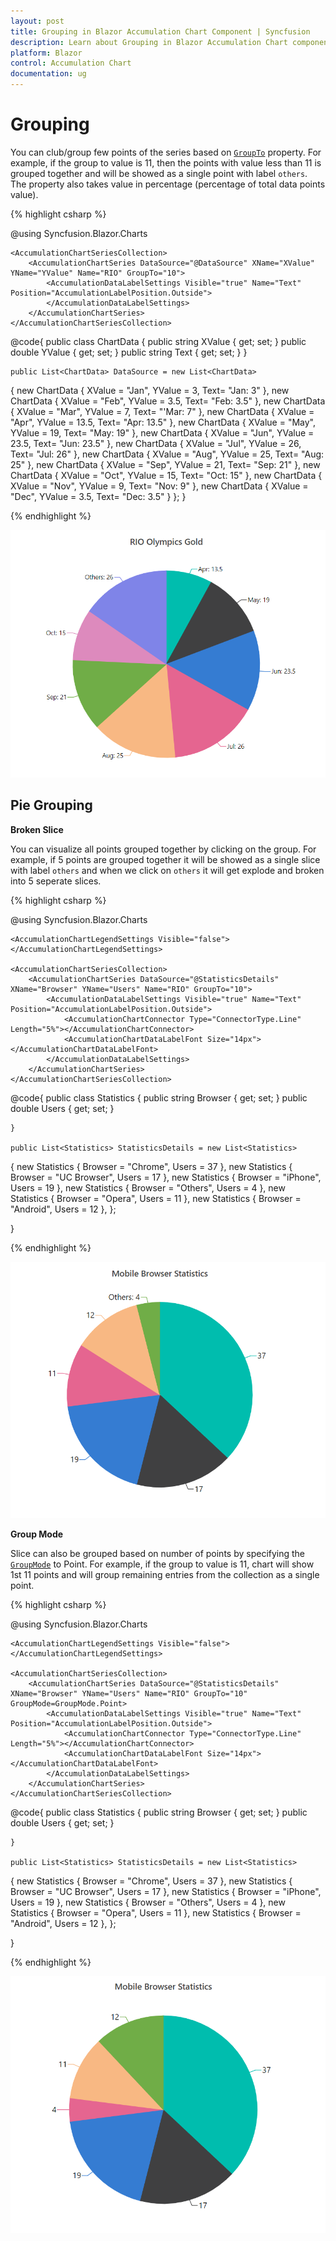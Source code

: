 ```yaml
---
layout: post
title: Grouping in Blazor Accumulation Chart Component | Syncfusion 
description: Learn about Grouping in Blazor Accumulation Chart component of Syncfusion, and more details.
platform: Blazor
control: Accumulation Chart
documentation: ug
---
```


<!-- markdownlint-disable MD036 -->

# Grouping

You can club/group few points of the series based on
[`GroupTo`](https://help.syncfusion.com/cr/blazor/Syncfusion.Blazor.Charts.AccumulationChartSeries.html#Syncfusion_Blazor_Charts_AccumulationChartSeries_GroupTo)
property. For example, if the group to value is 11, then the points with value less than 11 is grouped together and will be showed as a single point with label `others`. The property also takes value in percentage
(percentage of total data points value).

{% highlight csharp %}

@using Syncfusion.Blazor.Charts
<SfAccumulationChart Title="RIO Olympics Gold" EnableSmartLabels="true">
    <AccumulationChartLegendSettings Visible="false"></AccumulationChartLegendSettings>

    <AccumulationChartSeriesCollection>
        <AccumulationChartSeries DataSource="@DataSource" XName="XValue" YName="YValue" Name="RIO" GroupTo="10">
            <AccumulationDataLabelSettings Visible="true" Name="Text" Position="AccumulationLabelPosition.Outside">
            </AccumulationDataLabelSettings>
        </AccumulationChartSeries>
    </AccumulationChartSeriesCollection>
</SfAccumulationChart>

@code{
    public class ChartData
    {
        public string XValue { get; set; }
        public double YValue { get; set; }
        public string Text { get; set; }
    }

    public List<ChartData> DataSource = new List<ChartData>
{
       new ChartData { XValue = "Jan", YValue = 3, Text= "Jan: 3" },
       new ChartData { XValue = "Feb", YValue = 3.5, Text= "Feb: 3.5" },
       new ChartData { XValue = "Mar", YValue = 7, Text= "'Mar: 7" },
       new ChartData { XValue = "Apr", YValue = 13.5, Text= "Apr: 13.5" },
       new ChartData { XValue = "May", YValue = 19, Text= "May: 19" },
       new ChartData { XValue = "Jun", YValue = 23.5, Text= "Jun: 23.5" },
       new ChartData { XValue = "Jul", YValue = 26, Text= "Jul: 26" },
       new ChartData { XValue = "Aug", YValue = 25, Text= "Aug: 25" },
       new ChartData { XValue = "Sep", YValue = 21, Text= "Sep: 21" },
       new ChartData { XValue = "Oct", YValue = 15, Text= "Oct: 15" },
       new ChartData { XValue = "Nov", YValue = 9, Text= "Nov: 9" },
       new ChartData { XValue = "Dec", YValue = 3.5, Text= "Dec: 3.5" }
   };
}


{% endhighlight %}

![Grouping](images/grouping/group-razor.png)

## Pie Grouping

**Broken Slice**

You can visualize all points grouped together by clicking on the group. For example, if 5 points are grouped together it will be showed as a single slice with label `others` and when we click on `others` it will get explode and broken into 5 seperate slices.

{% highlight csharp %}

@using Syncfusion.Blazor.Charts
<SfAccumulationChart Title="Mobile Browser Statistics" EnableSmartLabels="true">
    <AccumulationChartTooltipSettings Enable="true"></AccumulationChartTooltipSettings>

    <AccumulationChartLegendSettings Visible="false"></AccumulationChartLegendSettings>

    <AccumulationChartSeriesCollection>
        <AccumulationChartSeries DataSource="@StatisticsDetails" XName="Browser" YName="Users" Name="RIO" GroupTo="10">
            <AccumulationDataLabelSettings Visible="true" Name="Text" Position="AccumulationLabelPosition.Outside">
                <AccumulationChartConnector Type="ConnectorType.Line" Length="5%"></AccumulationChartConnector>
                <AccumulationChartDataLabelFont Size="14px"></AccumulationChartDataLabelFont>
            </AccumulationDataLabelSettings>
        </AccumulationChartSeries>
    </AccumulationChartSeriesCollection>
</SfAccumulationChart>

@code{
    public class Statistics
    {
        public string Browser { get; set; }
        public double Users { get; set; }

    }

    public List<Statistics> StatisticsDetails = new List<Statistics>
{
        new Statistics { Browser = "Chrome", Users = 37 },
        new Statistics { Browser = "UC Browser", Users = 17 },
        new Statistics { Browser = "iPhone", Users = 19 },
        new Statistics { Browser = "Others", Users = 4  },
        new Statistics { Browser = "Opera", Users = 11 },
        new Statistics { Browser = "Android", Users = 12 },
   };

}


{% endhighlight %}

![Broken Slice](images/grouping/custom-razor.png)

**Group Mode**

Slice can also be grouped based on number of points by specifying the [`GroupMode`](https://help.syncfusion.com/cr/blazor/Syncfusion.Blazor.Charts.AccumulationChartSeries.html#Syncfusion_Blazor_Charts_AccumulationChartSeries_GroupMode)
to Point. For example, if the group to value is 11,  chart will show 1st 11 points and will group remaining entries from the collection as a single point.

{% highlight csharp %}

@using Syncfusion.Blazor.Charts
<SfAccumulationChart Title="Mobile Browser Statistics" EnableSmartLabels="true">
    <AccumulationChartTooltipSettings Enable="true"></AccumulationChartTooltipSettings>

    <AccumulationChartLegendSettings Visible="false"></AccumulationChartLegendSettings>

    <AccumulationChartSeriesCollection>
        <AccumulationChartSeries DataSource="@StatisticsDetails" XName="Browser" YName="Users" Name="RIO" GroupTo="10" GroupMode=GroupMode.Point>
            <AccumulationDataLabelSettings Visible="true" Name="Text" Position="AccumulationLabelPosition.Outside">
                <AccumulationChartConnector Type="ConnectorType.Line" Length="5%"></AccumulationChartConnector>
                <AccumulationChartDataLabelFont Size="14px"></AccumulationChartDataLabelFont>
            </AccumulationDataLabelSettings>
        </AccumulationChartSeries>
    </AccumulationChartSeriesCollection>
</SfAccumulationChart>
@code{
    public class Statistics
    {
        public string Browser { get; set; }
        public double Users { get; set; }

    }

    public List<Statistics> StatisticsDetails = new List<Statistics>
{
        new Statistics { Browser = "Chrome", Users = 37 },
        new Statistics { Browser = "UC Browser", Users = 17 },
        new Statistics { Browser = "iPhone", Users = 19 },
        new Statistics { Browser = "Others", Users = 4  },
        new Statistics { Browser = "Opera", Users = 11 },
        new Statistics { Browser = "Android", Users = 12 },
   };

}



{% endhighlight %}

![Group Mode](images/grouping/groupmode-razor.png)